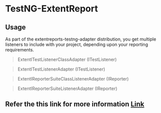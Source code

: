 # TestNG-ExtentReport

## Usage

As part of the extentreports-testng-adapter distribution, you get multiple listeners to include with your project, depending upon your reporting requirements.

> ExtentITestListenerClassAdapter (ITestListener)

> ExtentITestListenerAdapter (ITestListener)

> ExtentIReporterSuiteClassListenerAdapter (IReporter)

> ExtentIReporterSuiteListenerAdapter (IReporter)

## Refer the this link for more information [Link](https://extentreports.com/docs/versions/4/java/testng.html)

